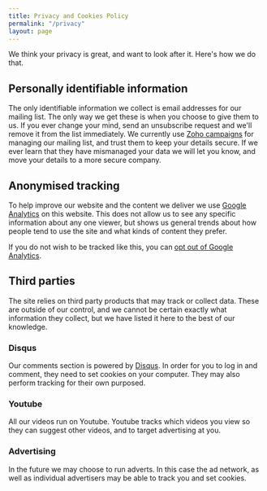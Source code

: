 ```yaml
---
title: Privacy and Cookies Policy
permalink: "/privacy"
layout: page
---
```


We think your privacy is great, and want to look after it. Here's how we do that.

## Personally identifiable information

The only identifiable information we collect is email addresses for our mailing list. The only way we get these is when you choose to give them to us. If you ever change your mind, send an unsubscribe request and we'll remove it from the list immediately. We currently use [Zoho campaigns](https://www.zoho.com/campaigns/) for managing our mailing list, and trust them to keep your details secure. If we ever learn that they have mismanaged your data we will let you know, and move your details to a more secure company.

## Anonymised tracking

To help improve our website and the content we deliver we use [Google Analytics](https://www.google.com/analytics/) on this website. This does not allow us to see any specific information about any one viewer, but shows us general trends about how people tend to use the site and what kinds of content they prefer.

If you do not wish to be tracked like this, you can [opt out of Google Analytics](https://www.google.com/settings/ads/plugin).

## Third parties

The site relies on third party products that may track or collect data. These are outside of our control, and we cannot be certain exactly what information they collect, but we have listed it here to the best of our knowledge.

### Disqus

Our comments section is powered by [Disqus](https://disqus.com/). In order for you to log in and comment, they need to set cookies on your computer. They may also perform tracking for their own purposed.

### Youtube

All our videos run on Youtube. Youtube tracks which videos you view so they can suggest other videos, and to target advertising at you.

### Advertising

In the future we may choose to run adverts. In this case the ad network, as well as individual advertisers may be able to track you and set cookies.
